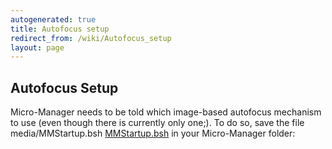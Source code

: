 ```yaml
---
autogenerated: true
title: Autofocus setup
redirect_from: /wiki/Autofocus_setup
layout: page
---
```


## Autofocus Setup

Micro-Manager needs to be told which image-based autofocus mechanism to
use (even though there is currently only one;). To do so, save the file
media/MMStartup.bsh [MMStartup.bsh](media/MMStartup.bsh) in
your Micro-Manager folder:
